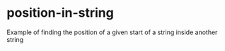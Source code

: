 # position-in-string
Example of finding the position of a given start of a string inside another string
